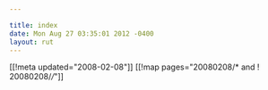 ```yaml
---

title: index
date: Mon Aug 27 03:35:01 2012 -0400
layout: rut
---
```


[[!meta updated="2008-02-08"]]
[[!map pages="20080208/* and ! 20080208/*/*"]]
